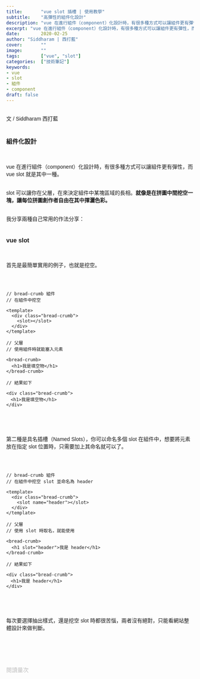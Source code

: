 ```yaml
---
title:       "vue slot 插槽 | 使用教學"
subtitle:    "高彈性的組件化設計"
description: "vue 在進行組件（component）化設計時，有很多種方式可以讓組件更有彈性，而 vue slot 就是其中一種。slot 可以讓你在父層，在來決定組件中某塊區域的長相。就像是在拼圖中間挖空一塊，讓每位拼圖創作者自由在其中揮灑色彩。"
excerpt: "vue 在進行組件（component）化設計時，有很多種方式可以讓組件更有彈性，而 vue slot 就是其中一種。slot 可以讓你在父層，在來決定組件中某塊區域的長相。就像是在拼圖中間挖空一塊，讓每位拼圖創作者自由在其中揮灑色彩。"
date:        2020-02-25
author: "Siddharam | 西打藍"
cover:       ""
image:       ""
tags:        ["vue", "slot"]
categories:  ["技術筆記"]
keywords:
- vue
- slot
- 組件
- component
draft: false
---
```


<article style="font-family: 'Noto Sans TC', '微軟正黑體', sans-serif; font-weight: 300;">

<br>文 / Siddharam 西打藍<br><br>

<h3 class="article-h1-color">組件化設計</h3><br>

vue 在進行組件（component）化設計時，有很多種方式可以讓組件更有彈性，而 vue slot 就是其中一種。<br><br>

slot 可以讓你在父層，在來決定組件中某塊區域的長相。<b>就像是在拼圖中間挖空一塊，讓每位拼圖創作者自由在其中揮灑色彩。</b><br><br>

我分享兩種自己常用的作法分享：<br><br>

<h3 class="article-h1-color">vue slot</h3><br>

首先是最簡單實用的例子，也就是挖空。<br><br>

<pre>
<code>

// bread-crumb 組件
// 在組件中挖空

&lt;template>
  &lt;div class="bread-crumb">
    &lt;slot>&lt;/slot>
  &lt;/div>
&lt;/template>

// 父層
// 使用組件時就能塞入元素

&lt;bread-crumb>
  &lt;h1>我是填空物&lt;/h1>
&lt;/bread-crumb>

// 結果如下

&lt;div class="bread-crumb">
　&lt;h1>我是填空物&lt;/h1>
&lt;/div>

</code>
</pre>
<br>

第二種是具名插槽（Named Slots），你可以命名多個 slot 在組件中，想要將元素放在指定 slot 位置時，只需要加上其命名就可以了。<br><br>

<pre>
<code>

// bread-crumb 組件
// 在組件中挖空 slot 並命名為 header

&lt;template>
  &lt;div class="bread-crumb">
    &lt;slot name="header">&lt;/slot>
  &lt;/div>
&lt;/template>

// 父層
// 使用 slot 時取名，就能使用

&lt;bread-crumb>
  &lt;h1 slot="header">我是 header&lt;/h1>
&lt;/bread-crumb>

// 結果如下

&lt;div class="bread-crumb">
　&lt;h1>我是 header&lt;/h1>
&lt;/div>

</code>
</pre>
<br>

每次要選擇抽出樣式，還是挖空 slot 時都很苦惱，兩者沒有絕對，只能看網站整體設計來做判斷。<br><br>




<br><br><br>

</article>

<div style="color: #bfbfbf; font-size: 15px;" id="busuanzi_container_page_pv">
  閱讀量<span id="busuanzi_value_page_pv"></span>次
</div>

<script src="../../js/post.js"></script>


